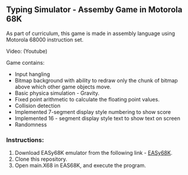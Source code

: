 ## Typing Simulator - Assemby Game in Motorola 68K

As part of curriculum, this game is made in assembly language using Motorola 68000 instruction set.

Video: (Youtube)

Game contains:

- Input hangling
- Bitmap background with ability to redraw only the chunk of bitmap above which other game objects move.
- Basic physica simulation - Gravity.
- Fixed point arithmetic to calculate the floating point values.
- Collision detection
- Implemented 7-segment display style numbering to show score
- Implemented 16 - segment display style text to show text on screen
- Randomness

### Instructions:

1. Download EASy68K emulator from the following link - [EASy68K](http://www.easy68k.com/).
2. Clone this repository.
3. Open main.X68 in EAS68K, and execute the program.
